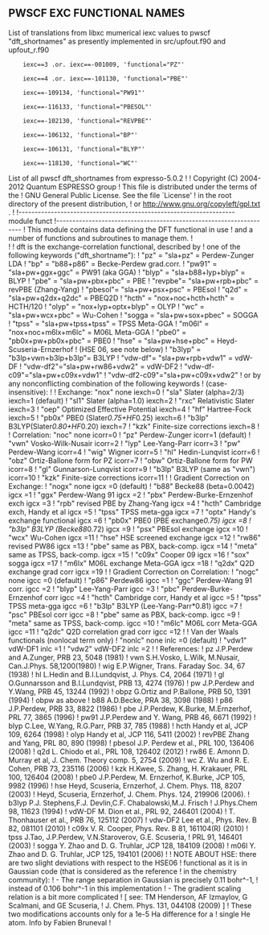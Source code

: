 ## PWSCF EXC FUNCTIONAL NAMES

List of translations from libxc mumerical iexc values to pwscf 
"dft_shortnames" as presently implemented in src/upfout.f90 and
upfout_r.f90

```
    iexc==3 .or. iexc==-001009, 'functional="PZ"'
    
    iexc==4 .or. iexc==-101130, 'functional="PBE"'
    
    iexc==-109134, 'functional="PW91"'
    
    iexc==-116133, 'functional="PBESOL"'
    
    iexc==-102130, 'functional="REVPBE"' 
    
    iexc==-106132, 'functional="BP"'
    
    iexc==-106131, 'functional="BLYP"'
    
    iexc==-118130, 'functional="WC"'
```

List of all pwscf dft_shortnames from expresso-5.0.2
!
! Copyright (C) 2004-2012 Quantum ESPRESSO group
! This file is distributed under the terms of the
! GNU General Public License. See the file `License'
! in the root directory of the present distribution,
! or http://www.gnu.org/copyleft/gpl.txt .
!
!-------------------------------------------------------------------
module funct
!-------------------------------------------------------------------
! This module contains data defining the DFT functional in use 
! and a number of functions and subroutines to manage them.
!  
  !
  ! dft is the exchange-correlation functional, described by
  ! one of the following keywords ("dft_shortname"):
  !              "pz"    = "sla+pz"            = Perdew-Zunger LDA
  !              "bp"    = "b88+p86"           = Becke-Perdew grad.corr.
  !              "pw91"  = "sla+pw+ggx+ggc"    = PW91 (aka GGA)
  !              "blyp"  = "sla+b88+lyp+blyp"  = BLYP
  !              "pbe"   = "sla+pw+pbx+pbc"    = PBE
  !              "revpbe"= "sla+pw+rpb+pbc"    = revPBE (Zhang-Yang)
  !              "pbesol"= "sla+pw+psx+psc"    = PBEsol
  !              "q2d"   = "sla+pw+q2dx+q2dc"  = PBEQ2D
  !              "hcth"  = "nox+noc+hcth+hcth" = HCTH/120
  !              "olyp"  = "nox+lyp+optx+blyp" = OLYP
  !              "wc"    = "sla+pw+wcx+pbc"    = Wu-Cohen
  !              "sogga  = "sla+pw+sox+pbec"   = SOGGA
  !              "tpss"  = "sla+pw+tpss+tpss"  = TPSS Meta-GGA
  !              "m06l"  = "nox+noc+m6lx+m6lc" = M06L Meta-GGA
  !              "pbe0"  = "pb0x+pw+pb0x+pbc"  = PBE0
  !              "hse"   = "sla+pw+hse+pbc"    = Heyd-Scuseria-Ernzerhof 
  !                                              (HSE 06, see note below)
  !              "b3lyp" = "b3lp+vwn+b3lp+b3lp"= B3LYP
  !              "vdw-df"= "sla+pw+rpb+vdw1"   = vdW-DF
  !              "vdw-df2"="sla+pw+rw86+vdw2"  = vdW-DF2
  !              "vdw-df-c09"="sla+pw+c09x+vdw1"
  !              "vdw-df2-c09"="sla+pw+c09x+vdw2"
  ! or by any nonconflicting combination of the following keywords
  ! (case-insensitive):
  !
  ! Exchange:    "nox"    none                           iexch=0
  !              "sla"    Slater (alpha=2/3)             iexch=1 (default)
  !              "sl1"    Slater (alpha=1.0)             iexch=2
  !              "rxc"    Relativistic Slater            iexch=3
  !              "oep"    Optimized Effective Potential  iexch=4
  !              "hf"     Hartree-Fock                   iexch=5
  !              "pb0x"   PBE0 (Slater*0.75+HF*0.25)     iexch=6
  !              "b3lp"   B3LYP(Slater*0.80+HF*0.20)     iexch=7
  !              "kzk"    Finite-size corrections        iexch=8
  !
  ! Correlation: "noc"    none                           icorr=0
  !              "pz"     Perdew-Zunger                  icorr=1 (default)
  !              "vwn"    Vosko-Wilk-Nusair              icorr=2
  !              "lyp"    Lee-Yang-Parr                  icorr=3
  !              "pw"     Perdew-Wang                    icorr=4
  !              "wig"    Wigner                         icorr=5
  !              "hl"     Hedin-Lunqvist                 icorr=6
  !              "obz"    Ortiz-Ballone form for PZ      icorr=7
  !              "obw"    Ortiz-Ballone form for PW      icorr=8
  !              "gl"     Gunnarson-Lunqvist             icorr=9
  !              "b3lp"   B3LYP (same as "vwn")          icorr=10
  !              "kzk"    Finite-size corrections        icorr=11
  !
  ! Gradient Correction on Exchange:
  !              "nogx"   none                           igcx =0 (default)
  !              "b88"    Becke88 (beta=0.0042)          igcx =1
  !              "ggx"    Perdew-Wang 91                 igcx =2
  !              "pbx"    Perdew-Burke-Ernzenhof exch    igcx =3
  !              "rpb"    revised PBE by Zhang-Yang      igcx =4
  !              "hcth"   Cambridge exch, Handy et al    igcx =5
  !              "tpss"   TPSS meta-gga                  igcx =7
  !              "optx"   Handy's exchange functional    igcx =6
  !              "pb0x"   PBE0 (PBE exchange*0.75)       igcx =8
  !              "b3lp"   B3LYP (Becke88*0.72)           igcx =9
  !              "psx"    PBEsol exchange                igcx =10
  !              "wcx"    Wu-Cohen                       igcx =11
  !              "hse"    HSE screened exchange          igcx =12
  !              "rw86"   revised PW86                   igcx =13
  !              "pbe"    same as PBX, back-comp.        igcx =14
  !              "meta"   same as TPSS, back-comp.       igcx =15
  !              "c09x"   Cooper 09                      igcx =16
  !              "sox"    sogga                          igcx =17
  !              "m6lx"   M06L exchange Meta-GGA         igcx =18
  !              "q2dx"   Q2D exchange grad corr         igcx =19
  !
  ! Gradient Correction on Correlation:
  !              "nogc"   none                           igcc =0 (default)
  !              "p86"    Perdew86                       igcc =1
  !              "ggc"    Perdew-Wang 91 corr.           igcc =2
  !              "blyp"   Lee-Yang-Parr                  igcc =3
  !              "pbc"    Perdew-Burke-Ernzenhof corr    igcc =4
  !              "hcth"   Cambridge corr, Handy et al    igcc =5
  !              "tpss"   TPSS meta-gga                  igcc =6
  !              "b3lp"   B3LYP (Lee-Yang-Parr*0.81)     igcc =7
  !              "psc"    PBEsol corr                    igcc =8
  !              "pbe"    same as PBX, back-comp.        igcc =9
  !              "meta"   same as TPSS, back-comp.       igcc =10
  !              "m6lc"   M06L corr  Meta-GGA            igcc =11
  !              "q2dc"   Q2D correlation grad corr      igcc =12
  !
  ! Van der Waals functionals (nonlocal term only)
  !             "nonlc"   none                           inlc =0 (default)
  !              "vdw1"    vdW-DF1                        inlc =1
  !              "vdw2"    vdW-DF2                        inlc =2
  !
  ! References:
  !              pz      J.P.Perdew and A.Zunger, PRB 23, 5048 (1981) 
  !              vwn     S.H.Vosko, L.Wilk, M.Nusair, Can.J.Phys. 58,1200(1980)
  !              wig     E.P.Wigner, Trans. Faraday Soc. 34, 67 (1938) 
  !              hl      L.Hedin and B.I.Lundqvist, J. Phys. C4, 2064 (1971)
  !              gl      O.Gunnarsson and B.I.Lundqvist, PRB 13, 4274 (1976)
  !              pw      J.P.Perdew and Y.Wang, PRB 45, 13244 (1992) 
  !              obpz    G.Ortiz and P.Ballone, PRB 50, 1391 (1994) 
  !              obpw    as above
  !              b88     A.D.Becke, PRA 38, 3098 (1988)
  !              p86     J.P.Perdew, PRB 33, 8822 (1986)
  !              pbe     J.P.Perdew, K.Burke, M.Ernzerhof, PRL 77, 3865 (1996)
  !              pw91    J.P.Perdew and Y. Wang, PRB 46, 6671 (1992)
  !              blyp    C.Lee, W.Yang, R.G.Parr, PRB 37, 785 (1988)
  !              hcth    Handy et al, JCP 109, 6264 (1998)
  !              olyp    Handy et al, JCP 116, 5411 (2002)
  !              revPBE  Zhang and Yang, PRL 80, 890 (1998)
  !              pbesol  J.P. Perdew et al., PRL 100, 136406 (2008)
  !              q2d     L. Chiodo et al., PRL 108, 126402 (2012)
  !              rw86    E. Amonn D. Murray et al, J. Chem. Theory comp. 5, 2754 (2009) 
  !              wc      Z. Wu and R. E. Cohen, PRB 73, 235116 (2006)
  !              kzk     H.Kwee, S. Zhang, H. Krakauer, PRL 100, 126404 (2008)
  !              pbe0    J.P.Perdew, M. Ernzerhof, K.Burke, JCP 105, 9982 (1996)
  !              hse     Heyd, Scuseria, Ernzerhof, J. Chem. Phys. 118, 8207 (2003)
  !                      Heyd, Scuseria, Ernzerhof, J. Chem. Phys. 124, 219906 (2006).
  !              b3lyp   P.J. Stephens,F.J. Devlin,C.F. Chabalowski,M.J. Frisch
  !                      J.Phys.Chem 98, 11623 (1994)
  !              vdW-DF  M. Dion et al., PRL 92, 246401 (2004)
  !                      T. Thonhauser et al., PRB 76, 125112 (2007)
  !              vdw-DF2 Lee et al., Phys. Rev. B 82, 081101 (2010)
  !              c09x    V. R. Cooper, Phys. Rev. B 81, 161104(R) (2010)
  !              tpss    J.Tao, J.P.Perdew, V.N.Staroverov, G.E. Scuseria, 
  !                      PRL 91, 146401 (2003)
  !              sogga   Y. Zhao and D. G. Truhlar, JCP 128, 184109 (2008)
  !              m06l    Y. Zhao and D. G. Truhlar, JCP 125, 194101 (2006)
  !
  ! NOTE ABOUT HSE: there are two slight deviations with respect to the HSE06 
  ! functional as it is in Gaussian code (that is considered as the reference
  ! in the chemistry community):
  ! - The range separation in Gaussian is precisely 0.11 bohr^-1, 
  !   instead of 0.106 bohr^-1 in this implementation
  ! - The gradient scaling relation is a bit more complicated 
  !   [ see: TM Henderson, AF Izmaylov, G Scalmani, and GE Scuseria,
  !          J. Chem. Phys. 131, 044108 (2009) ]
  ! These two modifications accounts only for a 1e-5 Ha difference for a 
  ! single He atom. Info by Fabien Bruneval
  !

